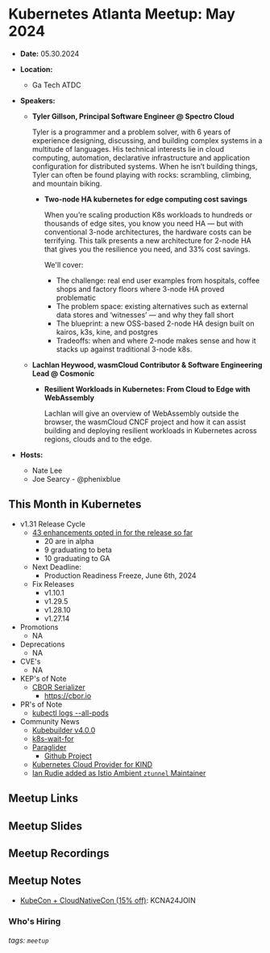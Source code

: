 # Kubernetes Atlanta Meetup: May 2024<!--Month Year-->

- **Date:** 05.30.2024<!--date as MM.DD.YYYY-->
- **Location:**
    - Ga Tech ATDC
- **Speakers:**
     - **Tyler Gillson, Principal Software Engineer @ Spectro Cloud** <!--presenter name @ company-->
    
        Tyler is a programmer and a problem solver, with 6 years of experience designing, discussing, and building complex systems in a multitude of languages. His technical interests lie in cloud computing, automation, declarative infrastructure and application configuration for distributed systems. When he isn’t building things, Tyler can often be found playing with rocks: scrambling, climbing, and mountain biking.
        
        - **Two-node HA kubernetes for edge computing cost savings**<!--presentation title-->

            When you’re scaling production K8s workloads to hundreds or thousands of edge sites, you know you need HA — but with conventional 3-node architectures, the hardware costs can be terrifying. This talk presents a new architecture for 2-node HA that gives you the resilience you need, and 33% cost savings.

            We'll cover:

            - The challenge: real end user examples from hospitals, coffee shops and factory floors where 3-node HA proved problematic
            - The problem space: existing alternatives such as external data stores and ‘witnesses’ — and why they fall short
            - The blueprint: a new OSS-based 2-node HA design built on kairos, k3s, kine, and postgres
            - Tradeoffs: when and where 2-node makes sense and how it stacks up against traditional 3-node k8s.
    - **Lachlan Heywood, wasmCloud Contributor & Software Engineering Lead @ Cosmonic**

        - **Resilient Workloads in Kubernetes: From Cloud to Edge with WebAssembly**

            Lachlan will give an overview of WebAssembly outside the browser, the wasmCloud CNCF project and how it can assist building and deploying resilient workloads in Kubernetes across regions, clouds and to the edge.
            
- **Hosts:**
    - Nate Lee
    - Joe Searcy - @phenixblue

## This Month in Kubernetes

- v1.31 Release Cycle <!-- Link to latest release for the current K8s release cycle -->
    - [43 enhancements opted in for the release so far](https://bit.ly/k8s131-enhancements)
        - 20 are in alpha
        - 9 graduating to beta
        - 10 graduating to GA
    - Next Deadline: <!-- Date and general description for the next release cycle deadline -->
        - Production Readiness Freeze, June 6th, 2024
    - Fix Releases <!-- List of latest fix releases for supported/maintained Kubernetes version -->
        - v1.10.1
        - v1.29.5
        - v1.28.10
        - v1.27.14
- Promotions <!-- List of any interesting feature/API promotions -->
    - NA
- Deprecations <!-- List of any interesting feature/API deprecations -->
    - NA
- CVE's <!-- List of any Kubernetes related CVE's -->
    - NA
- KEP's of Note
    - [CBOR Serializer](https://github.com/kubernetes/enhancements/tree/master/keps/sig-api-machinery/4222-cbor-serializer)
        - https://cbor.io
- PR's of Note <!-- List of any interesting PR's to the Kubernetes project (use lwkd.io) -->
    - [kubectl logs --all-pods](https://github.com/kubernetes/kubernetes/pull/124732)
- Community News <!-- List of any interesting news from the Kubernetes community/ecosystem -->
    - [Kubebuilder v4.0.0](https://github.com/kubernetes-sigs/kubebuilder/releases/tag/v4.0.0)
    - [k8s-wait-for](https://github.com/groundnuty/k8s-wait-for)
    - [Paraglider](https://www.linuxfoundation.org/press/linux-foundation-launches-paraglider-to-reduce-complexity-for-developers-and-network-operators-within-and-across-clouds?hs_amp=true)
        - [Github Project](https://github.com/paraglider-project/paraglider)
    - [Kubernetes Cloud Provider for KIND](https://github.com/kubernetes-sigs/cloud-provider-kind)
    - [Ian Rudie added as Istio Ambient `ztunnel` Maintainer](https://github.com/istio/community/pull/1401)

## Meetup Links

## Meetup Slides

## Meetup Recordings

## Meetup Notes

- [KubeCon + CloudNativeCon (15% off)](https://events.linuxfoundation.org/kubecon-cloudnativecon-north-america/register/?utm_source=hs_email&utm_medium=email&_hsenc=p2ANqtz-9eA9XSefxXunBMBa9P1w1hApuWtuQgpAVCH0MtsVHCll6Vnf_WLgdqji6PcxCRoH94d4TX): KCNA24JOIN

### Who's Hiring 

<!--Company Name: Positions hiring for (link to hiring page), Contact Name/email/etc-->

###### tags: `meetup` <!--Add additional tags for `year`, `month` and anything else pertinent-->